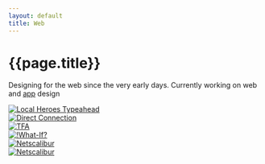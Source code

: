 ```yaml
---
layout: default
title: Web
---
```


# {{page.title}}

Designing for the web since the very early days. Currently working on web and [app](apps) design

<div class="grid">
   <div>
   		<a href="web/typeahead">
			<img src="/method/assets/thumbs/typeahead.webp" alt="Local Heroes Typeahead" />
		</a>
   	</div>
   <div>
  	 <a href="web/direct-connection">
			<img src="/method/assets/thumbs/direct-connection.webp" alt="Direct Connection" />
		</a>
  	</div>
   <div>
   		<a href="web/tfa">
			<img src="/method/assets/thumbs/tfa.webp" alt="TFA" />
		</a>
	</div>
	<div>
		<a href="web/what-if">
			<img src="/method/assets/thumbs/what-if.webp" alt="!What-If?" />
		</a>
	</div>
	<div>
		<a href="web/netscalibur">
			<img src="/method/assets/thumbs/netscalibur.webp" alt="Netscalibur" />
		</a>
	</div>
	<div>
		<a href="web/misc">
			<img src="/method/assets/thumbs/misc.webp" alt="Netscalibur" />
		</a>
	</div>
</div>